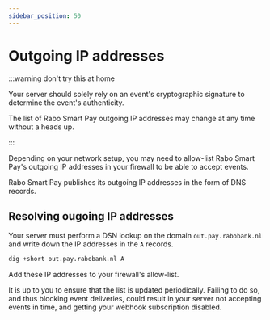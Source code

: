 ```yaml
---
sidebar_position: 50
---
```


# Outgoing IP addresses

:::warning don't try this at home

Your server should solely rely on an event's cryptographic signature to determine the event's authenticity.

The list of Rabo Smart Pay outgoing IP addresses may change at any time without a heads up.

:::

Depending on your network setup, you may need to allow-list Rabo Smart Pay's outgoing IP addresses in your firewall to
be able to accept events.

Rabo Smart Pay publishes its outgoing IP addresses in the form of DNS records.

## Resolving ougoing IP addresses

Your server must perform a DSN lookup on the domain `out.pay.rabobank.nl` and write down the IP addresses in the `A`
records.

```bash
dig +short out.pay.rabobank.nl A
```

Add these IP addresses to your firewall's allow-list.

It is up to you to ensure that the list is updated periodically. Failing to do so, and thus blocking event deliveries,
could result in your server not accepting events in time, and getting your webhook subscription disabled.